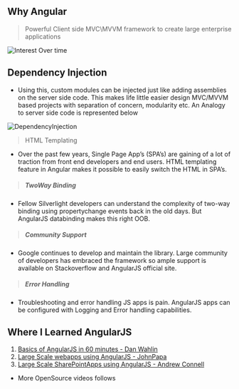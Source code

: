 Why Angular
-----------

> Powerful Client side MVC\MVVM framework to create large enterprise applications

![Interest Over time](http://spbreed.files.wordpress.com/2014/06/angularvsknckout.png)


Dependency Injection
--------------------

* Using this, custom modules can be injected just like adding assemblies on the server side code. This makes life little easier design MVC/MVVM based projects with separation of concern, modularity etc. An Analogy to server side code is represented below

![DependencyInjection](http://spbreed.files.wordpress.com/2014/06/step38_serverclient.png?w=676&h=293)


> HTML Templating

* Over the past few years, Single Page App’s (SPA’s) are gaining of a lot of traction from front end developers and end users. HTML templating feature in Angular makes it possible to easily switch the HTML in SPA’s.

> ##### TwoWay Binding

* Fellow Silverlight developers can understand the complexity of two-way binding using propertychange events back in the old days. But AngularJS databinding makes this right OOB.


> ##### Community Support

* Google continues to develop and maintain the library. Large community of developers has embraced the framework so ample support is available on Stackoverflow and AngularJS official site.

> ##### Error Handling

* Troubleshooting and error handling JS apps is pain. AngularJS apps can be configured with Logging and Error handling capabilities.


Where I Learned AngularJS
-------------------------

1. [Basics of AngularJS in 60 minutes - Dan Wahlin](http://weblogs.asp.net/dwahlin/angularjs-in-60-ish-minutes-the-ebook)
2. [Large Scale webapps using AngularJS - JohnPapa](http://www.pluralsight.com/courses/table-of-contents/build-apps-angular-breeze)
3. [Large Scale SharePointApps using AngularJS - Andrew Connell](http://pluralsight.com/courses/building-sharepoint-apps-spa-angularjs)

* More OpenSource videos follows